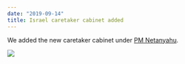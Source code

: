 ```yaml
---
date: "2019-09-14"
title: Israel caretaker cabinet added
---
```


We added the new caretaker cabinet under [PM Netanyahu](http://www.parlgov.org/explore/isr/cabinet/2019-04-09/).

![](/images/parliament-sweden.jpg)
